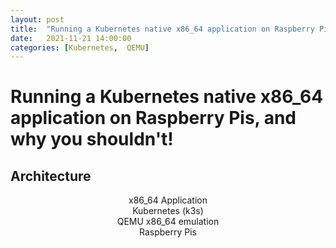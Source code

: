 ```yaml
---
layout: post
title:  "Running a Kubernetes native x86_64 application on Raspberry Pis, and why you shouldn't!"
date:   2021-11-21 14:00:00
categories: [Kubernetes,  QEMU]
---
```

# Running a Kubernetes native x86_64 application on Raspberry Pis, and why you shouldn't!


## Architecture

<div align="center">x86_64 Application</div>

<div align="center">Kubernetes (k3s)</div>

<div align="center">QEMU x86_64 emulation</div>

<div align="center">Raspberry Pis</div>


